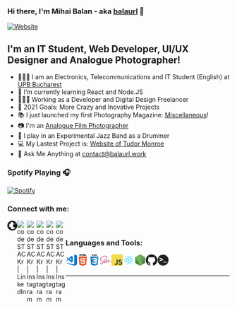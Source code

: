### Hi there, I'm Mihai Balan - aka [balaurl][website] 👋

[![Website](https://img.shields.io/website?down_message=off&label=balaurl.work&up_message=on&url=https%3A%2F%2Fbalaurl.work%2F)](https://balaurl.work/)

## I'm an IT Student, Web Developer, UI/UX Designer and Analogue Photographer!

- 👨🏻‍🎓 I am an Electronics, Telecommunications and IT Student (English) at [UPB Bucharest][upb]
- 🌱 I’m currently learning React and Node.JS
- 👨🏻‍💻 Working as a Developer and Digital Design Freelancer
- 🥅 2021 Goals: More Crazy and Inovative Projects
- 📚 I just launched my first Photography Magazine: [Miscellaneous][magazine]!
- 📷 I'm an [Analogue Film Photographer][gallery]
- 🥁 I play in an Experimental Jazz Band as a Drummer
- 💻 My Lastest Project is: [Website of Tudor Monroe][project]
- 💬 Ask Me Anything at contact@balaurl.work

### Spotify Playing 🎧

[![Spotify](https://spotifygithub.vercel.app/api/spotify)](https://open.spotify.com/user/21cviemxde3iwvbygigyq7kxy?si=Ox8WcktESFWRah0JYd9q1A)

### Connect with me:

[<img align="left" alt="codeSTACKr.com" width="22px" src="https://raw.githubusercontent.com/iconic/open-iconic/master/svg/globe.svg" />][website]
[<img align="left" alt="codeSTACKr | LinkedIn" width="22px" src="https://cdn.jsdelivr.net/npm/simple-icons@v3/icons/linkedin.svg" />][linkedin]
[<img align="left" alt="codeSTACKr | Instagram" width="22px" src="https://cdn.jsdelivr.net/npm/simple-icons@v3/icons/instagram.svg" />][instagram]
[<img align="left" alt="codeSTACKr | Instagram" width="22px" src="https://cdn.jsdelivr.net/npm/simple-icons@v3/icons/behance.svg" />][behance]
[<img align="left" alt="codeSTACKr | Instagram" width="22px" src="https://cdn.jsdelivr.net/npm/simple-icons@v3/icons/flickr.svg" />][flickr]
[<img align="left" alt="codeSTACKr | Instagram" width="22px" src="https://cdn.jsdelivr.net/npm/simple-icons@v3/icons/dribbble.svg" />][dribbble]

<br />

### Languages and Tools:

<img align="left" alt="Visual Studio Code" width="26px" src="https://raw.githubusercontent.com/github/explore/80688e429a7d4ef2fca1e82350fe8e3517d3494d/topics/visual-studio-code/visual-studio-code.png" />
<img align="left" alt="HTML5" width="26px" src="https://raw.githubusercontent.com/github/explore/80688e429a7d4ef2fca1e82350fe8e3517d3494d/topics/html/html.png" />
<img align="left" alt="CSS3" width="26px" src="https://raw.githubusercontent.com/github/explore/80688e429a7d4ef2fca1e82350fe8e3517d3494d/topics/css/css.png" />
<img align="left" alt="Sass" width="26px" src="https://raw.githubusercontent.com/github/explore/80688e429a7d4ef2fca1e82350fe8e3517d3494d/topics/sass/sass.png" />
<img align="left" alt="JavaScript" width="26px" src="https://raw.githubusercontent.com/github/explore/80688e429a7d4ef2fca1e82350fe8e3517d3494d/topics/javascript/javascript.png" />
<img align="left" alt="React" width="26px" src="https://raw.githubusercontent.com/github/explore/80688e429a7d4ef2fca1e82350fe8e3517d3494d/topics/react/react.png" />
<img align="left" alt="Node.js" width="26px" src="https://raw.githubusercontent.com/github/explore/80688e429a7d4ef2fca1e82350fe8e3517d3494d/topics/nodejs/nodejs.png" />
<img align="left" alt="GitHub" width="26px" src="https://raw.githubusercontent.com/github/explore/78df643247d429f6cc873026c0622819ad797942/topics/github/github.png" />
<img align="left" alt="Terminal" width="26px" src="https://raw.githubusercontent.com/github/explore/80688e429a7d4ef2fca1e82350fe8e3517d3494d/topics/terminal/terminal.png" />

<br />
<br />

---

<!-- <details>
  <summary>:zap: GitHub Stats</summary>

  <img align="left" alt="codeSTACKr's GitHub Stats" src="https://github-readme-stats.codestackr.vercel.app/api?username=codeSTACKr&show_icons=true&hide_border=true" />

</details> -->
[dribbble]: https://dribbble.com/balaurl
[flickr]: https://www.flickr.com/photos/159338522@N05/
[behance]: https://www.behance.net/balaurl
[magazine]: https://balaurl.work/miscellaneous.html
[website]: https://balaurl.work/
[shop]: https://shop.balaurl.work/
[instagram]: https://instagram.com/bala.url
[linkedin]: https://www.linkedin.com/in/mihai-balan-07665a155/
[upb]: https://upb.ro/en/
[gallery]: https://balaurl.work/gallery.html
[project]: http://www.tudormonroe.com/
